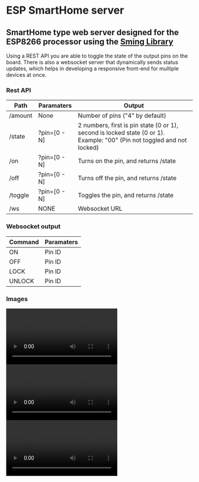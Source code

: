 # ESP SmartHome server

## SmartHome type web server designed for the ESP8266 processor using the [Sming Library](https://github.com/SmingHub/Sming)

Using a REST API you are able to toggle the state of the output pins on the board.
There is also a websocket server that dynamically sends status updates, which helps in developing a responsive front-end for multiple devices at once.

### Rest API

| Path    | Paramaters   | Output                                                                                                                  |
|---------|--------------|-------------------------------------------------------------------------------------------------------------------------|
| /amount | None         | Number of pins ("4" by default)                                                                                         |
| /state  | ?pin=[0 - N] | 2 numbers, first is pin state (0 or 1), second is locked state (0 or 1). Example: "00" (Pin not toggled and not locked) |
| /on     | ?pin=[0 - N] | Turns on the pin, and returns /state                                                                                    |
| /off    | ?pin=[0 - N] | Turns off the pin, and returns /state                                                                                   |
| /toggle | ?pin=[0 - N] | Toggles the pin, and returns /state                                                                                     |
| /ws     | NONE         | Websocket URL

### Websocket output

| Command | Paramaters |
|---------|------------|
| ON      | Pin ID     |
| OFF     | Pin ID     |
| LOCK    | Pin ID     |
| UNLOCK  | Pin ID     |


### Images

![Image 1](img/1.webm "Image 1")
![Image 2](img/2.webm "Image 2")
![Image 3](img/3.webm "Image 3")


